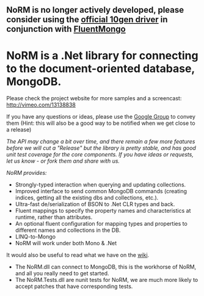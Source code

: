 NoRM is no longer actively developed, please consider using the [official 10gen driver](https://github.com/mongodb/mongo-csharp-driver)  in conjunction with [FluentMongo](https://github.com/craiggwilson/fluent-mongo)
---

NoRM is a .Net library for connecting to the document-oriented database, MongoDB.
=================================================================================

Please check the project website for more samples and a screencast: http://vimeo.com/13138838

If you have any questions or ideas, please use the [Google Group](http://groups.google.com/group/norm-mongodb) to convey them (Hint: this will also be a good way to be notified when we get close to a release)

*The API may change a bit over time, and there remain a few more features before we will cut a "Release" but the library is pretty stable, and has good unit test coverage for the core components. If you have ideas or requests, let us know - or fork them and share with us.*

_NoRM provides:_

* Strongly-typed interaction when querying and updating collections.
* Improved interface to send common MongoDB commands (creating indices, getting all the existing dbs and collections, etc.).
* Ultra-fast de/serialization of BSON to .Net CLR types and back.
* Fluent mappings to specify the property names and characteristics at runtime, rather than attributes.
* An optional fluent configuration for mapping types and properties to different names and collections in the DB.
* LINQ-to-Mongo
* NoRM will work under both Mono & .Net

It would also be useful to read what we have on the [wiki](http://wiki.github.com/atheken/NoRM/).

* The NoRM.dll can connect to MongoDB, this is the workhorse of NoRM, and all you really need to get started.
* The NoRM.Tests.dll are nunit tests for NoRM, we are much more likely to accept patches that have corresponding tests.
